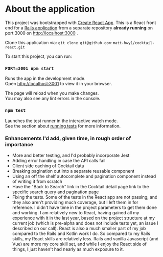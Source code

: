# About the application

This project was bootstrapped with [Create React App](https://github.com/facebook/create-react-app).
This is a React front end for a [Rails application](https://github.com/matt-hwy1/bartender) from a separate repository **already running** on port 3000 on [http://localhost:3000](http://localhost:3000) .

Clone this application via:
`git clone git@github.com:matt-hwy1/cocktail-react.git`

To start this project, you can run:

### `PORT=3001 npm start`

Runs the app in the development mode.\
Open [http://localhost:3001](http://localhost:3001) to view it in your browser.

The page will reload when you make changes.\
You may also see any lint errors in the console.

### `npm test`

Launches the test runner in the interactive watch mode.\
See the section about [running tests](https://facebook.github.io/create-react-app/docs/running-tests) for more information.

### Enhancements I'd add, given time, in rough order of importance
- More and better testing, and I'd probably incorporate Jest
- Adding error handling in case the API calls fail
- Client side caching of Cocktail data
- Breaking pagination out into a separate reusable component
- Using an off the shelf autocomplete and pagination component instead of writing it from scratch
- Have the "Back to Search" link in the Cocktail detail page link to the specific search query and pagination page
- Fixing the tests. Some of the tests in the React app are not passing, and they also aren't providing much coverage, but I left them in for reference. I didn't have time in the project parameters to get them done and working. I am relatively new to React, having gained all my experience with it in the last year, based on the project structure at my current job (which is pre-alpha and does not include tests yet, an issue I described on our call). React is also a much smaller part of my job compared to the Rails and Kotlin work I do. So compared to my Rails skills, my React skills are relatively less. Rails and vanilla Javascript (and Vue) are more my core skill set, and while I enjoy the React side of things, I just haven't had nearly as much exposure to it.

